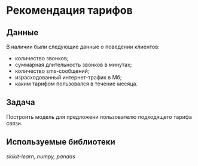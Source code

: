 # Рекомендация тарифов

## Данные

В наличии были следующие данные о поведении клиентов:
- количество звонков;
- суммарная длительность звонков в минутах;
- количество sms-сообщений;
- израсходованный интернет-трафик в Мб;
- каким тарифом пользовался в течение месяца.

## Задача

Построить модель для предложени пользователю подходящего тарифа связи.

## Используемые библиотеки

*skikit-learn, numpy, pandas*
